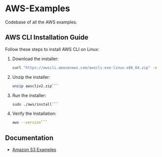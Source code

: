 # AWS-Examples
Codebase of all the AWS examples.

## AWS CLI Installation Guide

Follow these steps to install AWS CLI on Linux:

1. Download the installer:
   ```bash
   curl "https://awscli.amazonaws.com/awscli-exe-linux-x86_64.zip" -o "awscliv2.zip"

2. Unzip the installer:
   ```bash
   unzip awscliv2.zip```

3. Run the installer:
   ```bash
   sudo ./aws/install```

4. Verify the Installation:
   ```bash
   aws --version```

## Documentation

- [Amazon S3 Examples](Docs/S3/Bash-script)





